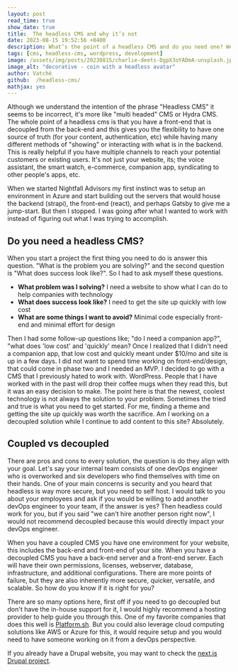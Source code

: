 ```yaml
---
layout: post
read_time: true
show_date: true
title:  The headless CMS and why it’s not
date: 2023-08-15 19:52:56 +0400
description: What’s the point of a headless CMS and do you need one? We cover some of the reasons why you should or should not and explain why its called headless even though it really isn’t.
tags: [cms, headless-cms, wordpress, development]
image: /assets/img/posts/20230815/charlie-deets-DgpX3oYADmA-unsplash.jpg
image_alt: "decorative - coin with a headless avatar"
author: Vatché
github:  /headless-cms/
mathjax: yes
---
```

Although we understand the intention of the phrase "Headless CMS" it seems to be incorrect, it's more like "multi headed" CMS or Hydra CMS. The whole point of a headless cms is that you have a front-end that is decoupled from the back-end and this gives you the flexibility to have one source of truth (for your content, authentication, etc) while having many different methods of "showing" or interacting with what is in the backend. This is really helpful if you have multiple channels to reach your potential customers or existing users. It's not just your website, its; the voice assistant, the smart watch, e-commerce, companion app, syndicating to other people's apps, etc.

When we started Nightfall Advisors my first instinct was to setup an environment in Azure and start building out the servers that would house the backend (strapi), the front-end (react), and perhaps Gatsby to give me a jump-start. But then I stopped. I was going after what I wanted to work with instead of figuring out what I was trying to accomplish.

## Do you need a headless CMS?

When you start a project the first thing you need to do is answer this question. "What is the problem you are solving?" and the second question is "What does success look like?". So I had to ask myself these questions.

- **What problem was I solving?** I need a website to show what I can do to help companies with technology
- **What does success look like?** I need to get the site up quickly with low cost
- **What are some things I want to avoid?** Minimal code especially front-end and minimal effort for design

Then I had some follow-up questions like; "do I need a companion app?", "what does 'low cost' and 'quickly' mean? Once I realized that I didn't need a companion app, that low cost and quickly meant under $10/mo and site is up in a few days. I did not want to spend time working on front-end/design, that could come in phase two and I needed an MVP. I decided to go with a CMS that I previously hated to work with. WordPress. People that I have worked with in the past will drop their coffee mugs when they read this, but it was an easy decision to make. The point here is that the newest, coolest technology is not always the solution to your problem. Sometimes the tried and true is what you need to get started. For me, finding a theme and getting the site up quickly was worth the sacrifice. Am I working on a decoupled solution while I continue to add content to this site? Absolutely.

## Coupled vs decoupled

There are pros and cons to every solution, the question is do they align with your goal. Let's say your internal team consists of one devOps engineer who is overworked and six developers who find themselves with time on their hands. One of your main concerns is security and you heard that headless is way more secure, but you need to self host. I would talk to you about your employees and ask if you would be willing to add another devOps engineer to your team, if the answer is yes? Then headless could work for you, but if you said "we can't hire another person right now", I would not recommend decoupled because this would directly impact your devOps engineer.

When you have a coupled CMS you have one environment for your website, this includes the back-end and front-end of your site. When you have a decoupled CMS you have a back-end server and a front-end server. Each will have their own permissions, licenses, webserver, database, infrastructure, and additional configurations. There are more points of failure, but they are also inherently more secure, quicker, versatile, and scalable. So how do you know if it is right for you?

There are so many options here, first off if you need to go decoupled but don't have the in-house support for it, I would highly recommend a hosting provider to help guide you through this. One of my favorite companies that does this well is [Platform.sh](https://platform.sh/). But you could also leverage cloud computing solutions like AWS or Azure for this, it would require setup and you would need to have someone working on it from a devOps perspective.

If you already have a Drupal website, you may want to check the [next.js Drupal project](https://next-drupal.org/).